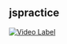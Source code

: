 ## jspractice
[![Video Label](http://img.youtube.com/vi/KF6t61yuPCY/0.jpg)](https://youtu.be/KF6t61yuPCY)
